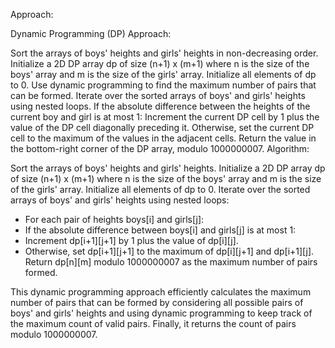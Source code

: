 Approach:

Dynamic Programming (DP) Approach:

Sort the arrays of boys' heights and girls' heights in non-decreasing order.
Initialize a 2D DP array dp of size (n+1) x (m+1) where n is the size of the boys' array and m is the size of the girls' array. Initialize all elements of dp to 0.
Use dynamic programming to find the maximum number of pairs that can be formed.
Iterate over the sorted arrays of boys' and girls' heights using nested loops.
If the absolute difference between the heights of the current boy and girl is at most 1:
Increment the current DP cell by 1 plus the value of the DP cell diagonally preceding it.
Otherwise, set the current DP cell to the maximum of the values in the adjacent cells.
Return the value in the bottom-right corner of the DP array, modulo 1000000007.
Algorithm:

Sort the arrays of boys' heights and girls' heights.
Initialize a 2D DP array dp of size (n+1) x (m+1) where n is the size of the boys' array and m is the size of the girls' array. Initialize all elements of dp to 0.
Iterate over the sorted arrays of boys' and girls' heights using nested loops:
- For each pair of heights boys[i] and girls[j]:
- If the absolute difference between boys[i] and girls[j] is at most 1:
- Increment dp[i+1][j+1] by 1 plus the value of dp[i][j].
- Otherwise, set dp[i+1][j+1] to the maximum of dp[i][j+1] and dp[i+1][j].
Return dp[n][m] modulo 1000000007 as the maximum number of pairs formed.

This dynamic programming approach efficiently calculates the maximum number of pairs that can be formed by considering all possible pairs of boys' and girls' heights and using dynamic programming to keep track of the maximum count of valid pairs. Finally, it returns the count of pairs modulo 1000000007.